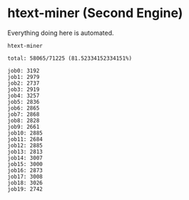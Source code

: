 # htext-miner (Second Engine)

Everything doing here is automated.

```
htext-miner

total: 58065/71225 (81.52334152334151%)

job0: 3192
job1: 2979
job2: 2737
job3: 2919
job4: 3257
job5: 2836
job6: 2865
job7: 2868
job8: 2828
job9: 2661
job10: 2885
job11: 2684
job12: 2885
job13: 2813
job14: 3007
job15: 3000
job16: 2873
job17: 3008
job18: 3026
job19: 2742
```